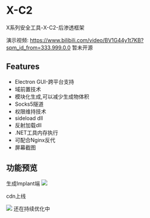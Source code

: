 # X-C2
X系列安全工具-X-C2-后渗透框架

演示视频:
https://www.bilibili.com/video/BV1G44y1t7KB?spm_id_from=333.999.0.0
暂未开源


## Features

- Electron GUI-跨平台支持
- 域前置技术
- 模块化生成,可以减少生成物体积
- Socks5隧道
- 权限维持技术
- sideload dll
- 反射加载dll
- .NET工具内存执行
- 可配合Nginx反代
- 屏幕截图


## 功能预览

生成Implant端
![](https://i.loli.net/2021/05/09/EfnCucksabMtRpG.png)

cdn上线

![](https://i.loli.net/2021/05/09/znaOVN5hd2BPXrI.png)
还在持续优化中
